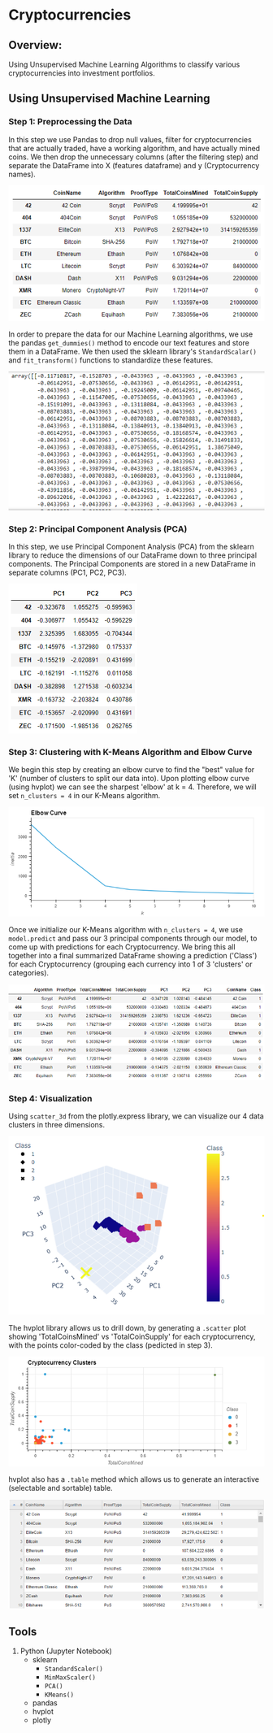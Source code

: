 # Cryptocurrencies

## Overview:
Using Unsupervised Machine Learning Algorithms to classify various cryptocurrencies into investment portfolios.

## Using Unsupervised Machine Learning
### Step 1: Preprocessing the Data
In this step we use Pandas to drop null values, filter for cryptocurrencies that are actually traded, have a working algorithm, and have actually mined coins. We then drop the unnecessary columns (after the filtering step) and separate the DataFrame into X (features dataframe) and y (Cryptocurrency names).

![Preprocessed](Resources/step1.png)

In order to prepare the data for our Machine Learning algorithms, we use the pandas `get_dummies()` method to encode our text features and store them in a DataFrame. We then used the sklearn library's `StandardScalar()` and `fit_transform()` functions to standardize these features.

![Standardized](Resources/step1a.png)

### Step 2: Principal Component Analysis (PCA)
In this step, we use Principal Component Analysis (PCA) from the sklearn library to reduce the dimensions of our DataFrame down to three principal components. The Principal Components are stored in a new DataFrame in separate columns (PC1, PC2, PC3).

![Principal_components](Resources/step2.png)

### Step 3: Clustering with K-Means Algorithm and Elbow Curve
We begin this step by creating an elbow curve to find the "best" value for 'K' (number of clusters to split our data into). Upon plotting elbow curve (using hvplot) we can see the sharpest 'elbow' at k = 4. Therefore, we will set `n_clusters = 4` in our K-Means algorithm. 

![Elbow_curve](Resources/step3_elbow.png)

Once we initialize our K-Means algorithm with `n_clusters = 4`, we use `model.predict` and pass our 3 principal components through our model, to come up with predictions for each Cryptocurrency. We bring this all together into a final summarized DataFrame showing a prediction ('Class') for each Cryptocurrency (grouping each currency into 1 of 3 'clusters' or categories).

![Clusters](Resources/step3_clusters.png)

### Step 4: Visualization
Using `scatter_3d` from the plotly.express library, we can visualize our 4 data clusters in three dimensions.

![3D_Clusters](Resources/step4a.png)

The hvplot library allows us to drill down, by generating a `.scatter` plot showing 'TotalCoinsMined' vs 'TotalCoinSupply' for each cryptocurrency, with the points color-coded by the class (pedicted in step 3).

![2D_Clusters](Resources/step4c.png)

hvplot also has a `.table` method which allows us to generate an interactive (selectable and sortable) table.

![hvplot_table](Resources/step4b.png)


## Tools
1. Python (Jupyter Notebook)
    - sklearn 
        - `StandardScaler()`
        - `MinMaxScaler()`
        - `PCA()`
        - `KMeans()`
    - pandas
    - hvplot
    - plotly

